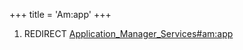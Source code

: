 +++
title = 'Am:app'
+++

1.  REDIRECT
    [Application_Manager_Services#am:app](Application_Manager_Services#am:app "wikilink")